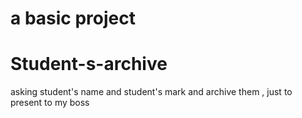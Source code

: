 # a basic project 
# Student-s-archive
asking student's name and student's mark and archive them
 , just to present to my boss
